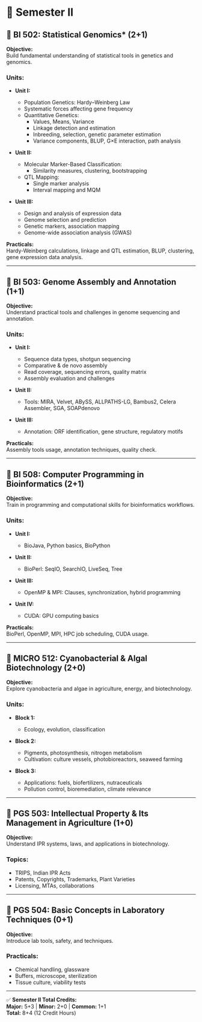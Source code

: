 # 📅 Semester II

## 🔹 BI 502: Statistical Genomics* (2+1)

**Objective:**  
Build fundamental understanding of statistical tools in genetics and genomics.

### Units:
- **Unit I:**  
  - Population Genetics: Hardy–Weinberg Law  
  - Systematic forces affecting gene frequency  
  - Quantitative Genetics:  
    - Values, Means, Variance  
    - Linkage detection and estimation  
    - Inbreeding, selection, genetic parameter estimation  
    - Variance components, BLUP, G×E interaction, path analysis

- **Unit II:**  
  - Molecular Marker-Based Classification:  
    - Similarity measures, clustering, bootstrapping  
  - QTL Mapping:  
    - Single marker analysis  
    - Interval mapping and MQM

- **Unit III:**  
  - Design and analysis of expression data  
  - Genome selection and prediction  
  - Genetic markers, association mapping  
  - Genome-wide association analysis (GWAS)

**Practicals:**  
Hardy-Weinberg calculations, linkage and QTL estimation, BLUP, clustering, gene expression data analysis.

---

## 🔹 BI 503: Genome Assembly and Annotation (1+1)

**Objective:**  
Understand practical tools and challenges in genome sequencing and annotation.

### Units:
- **Unit I:**  
  - Sequence data types, shotgun sequencing  
  - Comparative & de novo assembly  
  - Read coverage, sequencing errors, quality matrix  
  - Assembly evaluation and challenges

- **Unit II:**  
  - Tools: MIRA, Velvet, ABySS, ALLPATHS-LG, Bambus2, Celera Assembler, SGA, SOAPdenovo

- **Unit III:**  
  - Annotation: ORF identification, gene structure, regulatory motifs

**Practicals:**  
Assembly tools usage, annotation techniques, quality check.

---

## 🔹 BI 508: Computer Programming in Bioinformatics (2+1)

**Objective:**  
Train in programming and computational skills for bioinformatics workflows.

### Units:
- **Unit I:**  
  - BioJava, Python basics, BioPython

- **Unit II:**  
  - BioPerl: SeqIO, SearchIO, LiveSeq, Tree

- **Unit III:**  
  - OpenMP & MPI: Clauses, synchronization, hybrid programming

- **Unit IV:**  
  - CUDA: GPU computing basics

**Practicals:**  
BioPerl, OpenMP, MPI, HPC job scheduling, CUDA usage.

---

## 🔹 MICRO 512: Cyanobacterial & Algal Biotechnology (2+0)

**Objective:**  
Explore cyanobacteria and algae in agriculture, energy, and biotechnology.

### Units:
- **Block 1:**  
  - Ecology, evolution, classification

- **Block 2:**  
  - Pigments, photosynthesis, nitrogen metabolism  
  - Cultivation: culture vessels, photobioreactors, seaweed farming

- **Block 3:**  
  - Applications: fuels, biofertilizers, nutraceuticals  
  - Pollution control, bioremediation, climate relevance

---

## 🔹 PGS 503: Intellectual Property & Its Management in Agriculture (1+0)

**Objective:**  
Understand IPR systems, laws, and applications in biotechnology.

### Topics:
- TRIPS, Indian IPR Acts  
- Patents, Copyrights, Trademarks, Plant Varieties  
- Licensing, MTAs, collaborations

---

## 🔹 PGS 504: Basic Concepts in Laboratory Techniques (0+1)

**Objective:**  
Introduce lab tools, safety, and techniques.

### Practicals:
- Chemical handling, glassware  
- Buffers, microscope, sterilization  
- Tissue culture, viability tests

---

✅ **Semester II Total Credits:**  
**Major:** 5+3 | **Minor:** 2+0 | **Common:** 1+1  
**Total:** 8+4 (12 Credit Hours)
